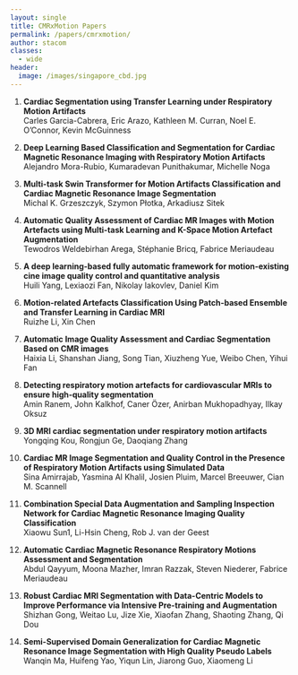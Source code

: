 ```yaml
---
layout: single
title: CMRxMotion Papers
permalink: /papers/cmrxmotion/
author: stacom
classes:
  - wide
header:
  image: /images/singapore_cbd.jpg
---
```


1. **Cardiac Segmentation using Transfer Learning under Respiratory Motion Artifacts**
  <br>Carles Garcia-Cabrera, Eric Arazo, Kathleen M. Curran, Noel E. O’Connor, Kevin McGuinness

2. **Deep Learning Based Classification and Segmentation for Cardiac Magnetic Resonance Imaging with Respiratory Motion Artifacts**
  <br>Alejandro Mora-Rubio, Kumaradevan Punithakumar, Michelle Noga

3. **Multi-task Swin Transformer for Motion Artifacts Classification and Cardiac Magnetic Resonance Image Segmentation**
  <br>Michal K. Grzeszczyk, Szymon Płotka, Arkadiusz Sitek

4. **Automatic Quality Assessment of Cardiac MR Images with Motion Artefacts using Multi-task Learning and K-Space Motion Artefact Augmentation**
  <br>Tewodros Weldebirhan Arega, Stéphanie Bricq, Fabrice Meriaudeau

5. **A deep learning-based fully automatic framework for motion-existing cine image quality control and quantitative analysis**
  <br>Huili Yang, Lexiaozi Fan, Nikolay Iakovlev, Daniel Kim

6. **Motion-related Artefacts Classification Using Patch-based Ensemble and Transfer Learning in Cardiac MRI**
  <br>Ruizhe Li, Xin Chen

7. **Automatic Image Quality Assessment and Cardiac Segmentation Based on CMR images**
  <br>Haixia Li, Shanshan Jiang, Song Tian, Xiuzheng Yue, Weibo Chen, Yihui Fan

8. **Detecting respiratory motion artefacts for cardiovascular MRIs to ensure high-quality segmentation**
  <br>Amin Ranem, John Kalkhof, Caner Özer, Anirban Mukhopadhyay, Ilkay Oksuz

9. **3D MRI cardiac segmentation under respiratory motion artifacts**
  <br>Yongqing Kou, Rongjun Ge, Daoqiang Zhang

10. **Cardiac MR Image Segmentation and Quality Control in the Presence of Respiratory Motion Artifacts using Simulated Data**
  <br>Sina Amirrajab, Yasmina Al Khalil, Josien Pluim, Marcel Breeuwer, Cian M. Scannell

11. **Combination Special Data Augmentation and Sampling Inspection Network for Cardiac Magnetic Resonance Imaging Quality Classification**
  <br>Xiaowu Sun1, Li-Hsin Cheng, Rob J. van der Geest

12. **Automatic Cardiac Magnetic Resonance Respiratory Motions Assessment and Segmentation**
  <br>Abdul Qayyum, Moona Mazher, Imran Razzak, Steven Niederer, Fabrice Meriaudeau

13. **Robust Cardiac MRI Segmentation with Data-Centric Models to Improve Performance via Intensive Pre-training and Augmentation**
  <br>Shizhan Gong, Weitao Lu, Jize Xie, Xiaofan Zhang, Shaoting Zhang, Qi Dou

14. **Semi-Supervised Domain Generalization for Cardiac Magnetic Resonance Image Segmentation with High Quality Pseudo Labels**
  <br>Wanqin Ma, Huifeng Yao, Yiqun Lin, Jiarong Guo, Xiaomeng Li
